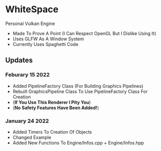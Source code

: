 # WhiteSpace
Personal Vulkan Engine
 - Made To Prove A Point (I Can Respect OpenGL But I Dislike Using It)
 - Uses GLFW As A Window System
 - Currently Uses Spaghetti Code
 
 ## Updates
 ### Feburary 15 2022
 - Added PipelineFactory Class (For Building Graphics Pipelines)
 - Rebuilt GraphicsPipeline Class To Use PipelineFactory Class For Creation
 - (**If You Use This Renderer I Pity You**)
 - (**No Safety Features Have Been Added!**)
 ### January 24 2022
 - Added Timers To Creation Of Objects
 - Changed Example 
 - Added New Functions To Engine/Infos.cpp + Engine/Infos.hpp
 
 
